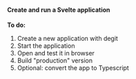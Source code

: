 #### Create and run a Svelte application

**To do:**
1. Create a new application with degit
2. Start the application
3. Open and test it in browser
4. Build "production" version
5. Optional: convert the app to Typescript
